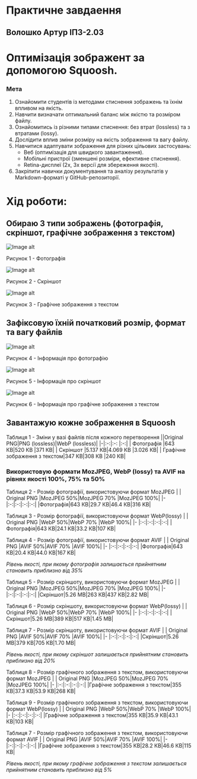 # Практичне завдаення

## Волошко Артур ІПЗ-2.03

# Оптимізація зображент за допомогою Squoosh.


### Мета

1. Ознайомити студентів із методами стиснення зображень та їхнім впливом на якість.
2. Навчити визначати оптимальний баланс між якістю та розміром файлу.
3. Ознайомитись із різними типами стиснення: без втрат (lossless) та з втратами (lossy).
4. Дослідити вплив зміни розміру на якість зображення та вагу файлу.
5. Навчитися адаптувати зображення для різних цільових застосувань:
    * Веб (оптимізація для швидкого завантаження).
    * Мобільні пристрої (зменшені розміри, ефективне стиснення).
    * Retina-дисплеї (2x, 3x версії для збереження якості).
6. Закріпити навички документування та аналізу результатів у Markdown-форматі у GitHub-репозиторії.

# Хід роботи:
## Обираю 3 типи зображень (фотографія, скріншот, графічне зображення з текстом)
![Image alt](https://github.com/johuirmbegytm/DtaI/blob/main/workshop_1/images/фотографія.png)

Рисунок 1 - Фотографія

![Image alt](https://github.com/johuirmbegytm/DtaI/blob/main/workshop_1/images/скріншот.png)

Рисунок 2 - Скріншот

![Image alt](https://github.com/johuirmbegytm/DtaI/blob/main/workshop_1/images/графічне%20зображення%20з%20текстом.png)

Рисунок 3 - Графічне зображення з текстом

## Зафіксовую їхній початковий розмір, формат та вагу файлів

![Image alt](https://github.com/johuirmbegytm/DtaI/blob/main/workshop_1/images/і_фотографія.png)

Рисунок 4 - Інформація про фотографію

![Image alt](https://github.com/johuirmbegytm/DtaI/blob/main/workshop_1/images/і_скріншот.png)

Рисунок 5 - Інформація про скріншот

![Image alt](https://github.com/johuirmbegytm/DtaI/blob/main/workshop_1/images/і_граф.png)

Рисунок 6 - Інформація про графічне зображення з текстом

## Завантажую кожне зображення в Squoosh
Таблиця 1 - Зміни у вазі файлів після кожного перетворення
||Original PNG|PNG (lossless)|WebP (lossless)|
|-|:-:|:-: |:-:|
| Фотографія      |643 КВ|520 КВ |371 КВ|
| Скріншот      |5.137 КВ|4.069 КВ |3.026 КВ|
| Графічне зображення з текстом|347 КВ|308 КВ |240 КВ|

### Використовую формати MozJPEG, WebP (lossy) та AVIF на рівнях якості 100%, 75% та 50%
Таблиця 2 - Розмір фотографії, використовуючи формат MozJPEG
|  | Original PNG |MozJPEG 50%|MozJPEG 70% |MozJPEG 100%|
|- |:-:|:-:|:-:|:-:|
|Фотографія|643 КВ|29.7 КВ|46.4 КВ|316 KB|

Таблиця 3 - Розмір фотографії, використовуючи формат WebP(lossy)
|  | Original PNG |WebP 50%|WebP 70% |WebP 100%|
|- |:-:|:-:|:-:|:-:|
|Фотографія|643 КВ|24.1 КВ|33.2 КВ|107 KB|

Таблиця 4 - Розмір фотографії, використовуючи формат AVIF
|  | Original PNG |AVIF 50%|AVIF 70% |AVIF 100%|
|- |:-:|:-:|:-:|:-:|
|Фотографія|643 КВ|20.4 КВ|44.0 КВ|167 KB|

_Рівень якості, при якому фотографія залишається прийнятним становить приблизно від 35%_

Таблиця 5 - Розмір скріншоту, використовуючи формат MozJPEG
|  | Original PNG |MozJPEG 50%|MozJPEG 70% |MozJPEG 100%|
|- |:-:|:-:|:-:|:-:|
|Скріншот|5.26 МВ|263 КВ|437 КВ|2.82 МB|

Таблиця 6 - Розмір скріншоту, використовуючи формат WebP(lossy)
|  | Original PNG |WebP 50%|WebP 70% |WebP 100%|
|- |:-:|:-:|:-:|:-:|
|Скріншот|5.26 MВ|389 КВ|517 КВ|1.45 MB|

Таблиця 7 - Розмір скріншоту, використовуючи формат AVIF
|  | Original PNG |AVIF 50%|AVIF 70% |AVIF 100%|
|- |:-:|:-:|:-:|:-:|
|Скріншот|5.26 МВ|379 КВ|705 КВ|1.70 МB|

_Рівень якості, при якому скріншот залишається прийнятним становить приблизно від 20%_

Таблиця 8 - Розмір графічного зображення з текстом, використовуючи формат MozJPEG
|  | Original PNG |MozJPEG 50%|MozJPEG 70% |MozJPEG 100%|
|- |:-:|:-:|:-:|:-:|
|Графічне зображення з текстом|355 КВ|37.3 КВ|53.9 КВ|268 KB|

Таблиця 9 - Розмір графічного зображення з текстом, використовуючи формат WebP(lossy)
|  | Original PNG |WebP 50%|WebP 70% |WebP 100%|
|- |:-:|:-:|:-:|:-:|
|Графічне зображення з текстом|355 КВ|35.9 КВ|43.1 КВ|103 КB|

Таблиця 7 - Розмір графічного зображення з текстом, використовуючи формат AVIF
|  | Original PNG |AVIF 50%|AVIF 70% |AVIF 100%|
|- |:-:|:-:|:-:|:-:|
|Графічне зображення з текстом|355 КВ|28.2 КВ|46.6 КВ|115 КB|

_Рівень якості, при якому графічне зображення з текстом залишається прийнятним становить приблизно від 5%_
